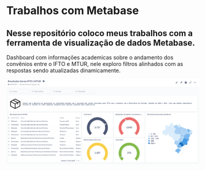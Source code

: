 # Trabalhos com Metabase

## Nesse repositório coloco meus trabalhos com a ferramenta de visualização de dados Metabase.
Dashboard com informações academicas sobre o andamento dos convênios entre o IFTO e MTUR, nele exploro filtros alinhados com as respostas sendo atualizadas dinamicamente.

![Dados](https://raw.githubusercontent.com/rodrigooporto/TrabalhosMetabase/main/IFTO_MTUR_Dados.png)


